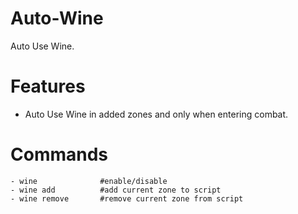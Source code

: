 # Auto-Wine
Auto Use Wine.</br>

# Features
- Auto Use Wine in added zones and only when entering combat.

# Commands
```
- wine              #enable/disable
- wine add          #add current zone to script
- wine remove       #remove current zone from script
```

